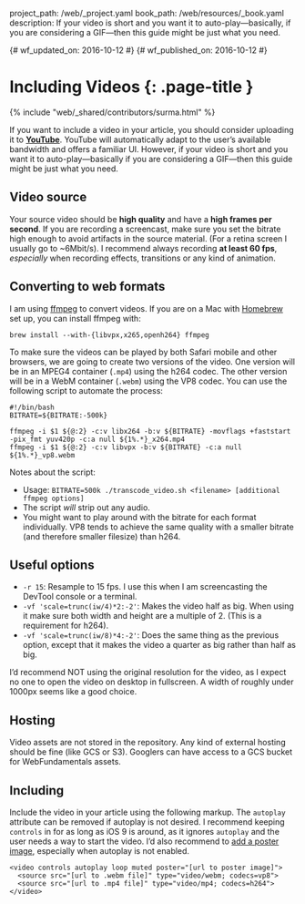 project_path: /web/_project.yaml
book_path: /web/resources/_book.yaml
description: If your video is short and you want it to auto-play&mdash;basically, if you are considering a GIF&mdash;then this guide might be just what you need.

{# wf_updated_on: 2016-10-12 #}
{# wf_published_on: 2016-10-12 #}

# Including Videos {: .page-title }

{% include "web/_shared/contributors/surma.html" %}

If you want to include a video in your article, you should consider uploading it
to [**YouTube**](https://youtube.com). YouTube will automatically adapt to the
user’s available bandwidth and offers a familiar UI. However, if your video is
short and you want it to auto-play&mdash;basically if you are considering a
GIF&mdash;then this guide might be just what you need.

## Video source

Your source video should be **high quality** and have a **high frames per
second**. If you are recording a screencast, make sure you set the bitrate high
enough to avoid artifacts in the source material. (For a retina screen I usually
go to ~6Mbit/s). I recommend always recording **at least 60 fps**, _especially_
when recording effects, transitions or any kind of animation.

## Converting to web formats

I am using [ffmpeg](https://www.ffmpeg.org/) to convert videos. If you are on a
Mac with [Homebrew](http://brew.sh/) set up, you can install ffmpeg with:

    brew install --with-{libvpx,x265,openh264} ffmpeg

To make sure the videos can be played by both Safari mobile and other browsers,
we are going to create two versions of the video. One version will be in an
MPEG4 container (`.mp4`) using the h264 codec. The other version will be in a
WebM container (`.webm`) using the VP8 codec. You can use the following script
to automate the process:

    #!/bin/bash
    BITRATE=${BITRATE:-500k}

    ffmpeg -i $1 ${@:2} -c:v libx264 -b:v ${BITRATE} -movflags +faststart -pix_fmt yuv420p -c:a null ${1%.*}_x264.mp4
    ffmpeg -i $1 ${@:2} -c:v libvpx -b:v ${BITRATE} -c:a null ${1%.*}_vp8.webm

Notes about the script:

* Usage: `BITRATE=500k ./transcode_video.sh <filename> [additional ffmpeg options]`
* The script _will_ strip out any audio.
* You might want to play around with the bitrate for each format individually. 
  VP8 tends to achieve the same quality with a smaller bitrate (and therefore 
  smaller filesize) than h264.

## Useful options

* `-r 15`: Resample to 15 fps. I use this when I am screencasting the DevTool 
  console or a terminal.
* `-vf 'scale=trunc(iw/4)*2:-2'`: Makes the video half as big. When using it 
  make sure both width and height are a multiple of 2. (This is a requirement 
  for h264).
* `-vf 'scale=trunc(iw/8)*4:-2'`: Does the same thing as the previous option,
  except that it makes the video a quarter as big rather than half as big.

I’d recommend NOT using the original resolution for the video, as I expect no
one to open the video on desktop in fullscreen. A width of roughly under 1000px
seems like a good choice.

## Hosting

Video assets are not stored in the repository. Any kind of external hosting
should be fine (like GCS or S3). Googlers can have access to a GCS bucket for
WebFundamentals assets.

## Including

Include the video in your article using the following markup. The `autoplay`
attribute can be removed if autoplay is not desired. I recommend keeping
`controls` in for as long as iOS 9 is around, as it ignores `autoplay` and the
user needs a way to start the video. I’d also recommend to [add a poster
image](/web/fundamentals/design-and-ui/media/video#include_a_poster_image),
especially when autoplay is not enabled.

```
<video controls autoplay loop muted poster="[url to poster image]">
  <source src="[url to .webm file]" type="video/webm; codecs=vp8">
  <source src="[url to .mp4 file]" type="video/mp4; codecs=h264">
</video>
```
